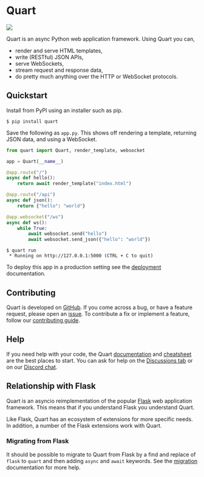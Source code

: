 # Quart

![](https://raw.githubusercontent.com/pallets/quart/main/artwork/logo.png)

Quart is an async Python web application framework. Using Quart you can,

- render and serve HTML templates,
- write (RESTful) JSON APIs,
- serve WebSockets,
- stream request and response data,
- do pretty much anything over the HTTP or WebSocket protocols.

## Quickstart

Install from PyPI using an installer such as pip.

```
$ pip install quart
```

Save the following as `app.py`. This shows off rendering a template, returning
JSON data, and using a WebSocket.

```python
from quart import Quart, render_template, websocket

app = Quart(__name__)

@app.route("/")
async def hello():
    return await render_template("index.html")

@app.route("/api")
async def json():
    return {"hello": "world"}

@app.websocket("/ws")
async def ws():
    while True:
        await websocket.send("hello")
        await websocket.send_json({"hello": "world"})
```

```
$ quart run
 * Running on http://127.0.0.1:5000 (CTRL + C to quit)
```

To deploy this app in a production setting see the [deployment] documentation.

[deployment]: https://quart.palletsprojects.com/en/latest/tutorials/deployment.html

## Contributing

Quart is developed on [GitHub]. If you come across a bug, or have a feature
request, please open an [issue]. To contribute a fix or implement a feature,
follow our [contributing guide].

[GitHub]: https://github.com/pallets/quart
[issue]: https://github.com/pallets/quart/issues
[contributing guide]: https://github.com/pallets/quart/CONTRIBUTING.rst

## Help

If you need help with your code, the Quart [documentation] and [cheatsheet] are
the best places to start. You can ask for help on the [Discussions tab] or on
our [Discord chat].

[documentation]: https://quart.palletsprojects.com
[cheatsheet]: https://quart.palletsprojects.com/en/latest/reference/cheatsheet.html
[Discussions tab]: https://github.com/pallets/quart/discussions
[Discord chat]: https://discord.gg

## Relationship with Flask

Quart is an asyncio reimplementation of the popular [Flask] web application
framework. This means that if you understand Flask you understand Quart.

Like Flask, Quart has an ecosystem of extensions for more specific needs. In
addition, a number of the Flask extensions work with Quart.

[Flask]: https://flask.palletsprojects.com

### Migrating from Flask

It should be possible to migrate to Quart from Flask by a find and replace of
`flask` to `quart` and then adding `async` and `await` keywords. See the
[migration] documentation for more help.

[migration]: https://quart.palletsprojects.com/en/latest/how_to_guides/flask_migration.html
